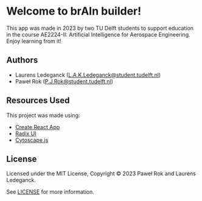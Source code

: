 # Welcome to brAIn builder!

This app was made in 2023 by two TU Delft students to support education in the course AE2224-II: Artificial Intelligence for Aerospace Engineering. Enjoy learning from it!

## Authors

- Laurens Ledeganck (L.A.K.Ledeganck@student.tudelft.nl)
- Paweł Rok (P.J.Rok@student.tudelft.nl)

## Resources Used

This project was made using:
- [Create React App](https://github.com/facebook/create-react-app)
- [Radix UI](https://www.radix-ui.com/)
- [Cytoscape.js](https://js.cytoscape.org/)

## License

Licensed under the MIT License, Copyright © 2023 Paweł Rok and Laurens Ledeganck.

See [LICENSE](https://github.com/Pawel024/brain-builder/blob/django_app/LICENSE) for more information.
